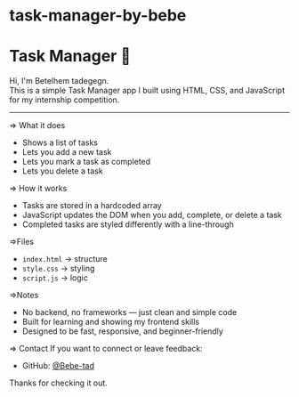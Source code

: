 # task-manager-by-bebe
# Task Manager 📝

Hi, I'm Betelhem tadegegn.  
This is a simple Task Manager app I built using HTML, CSS, and JavaScript for my internship competition.

---

=> What it does

- Shows a list of tasks
- Lets you add a new task
- Lets you mark a task as completed
- Lets you delete a task

=> How it works
- Tasks are stored in a hardcoded array
- JavaScript updates the DOM when you add, complete, or delete a task
- Completed tasks are styled differently with a line-through

 =>Files

- `index.html` → structure  
- `style.css` → styling  
- `script.js` → logic

=>Notes
- No backend, no frameworks — just clean and simple code
- Built for learning and showing my frontend skills
- Designed to be fast, responsive, and beginner-friendly

=> Contact
If you want to connect or leave feedback:
- GitHub: [@Bebe-tad](https://github.com/Bebe-tad)



Thanks for checking it out.
